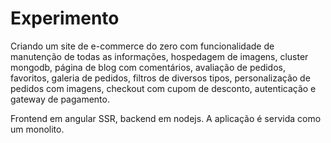 # Experimento

Criando um site de e-commerce do zero com funcionalidade de manutenção de todas as informações, hospedagem de imagens, cluster mongodb, página de blog com comentários, avaliação de pedidos, favoritos, galeria de pedidos, filtros de diversos tipos, personalização de pedidos com imagens, checkout com cupom de desconto, autenticação e gateway de pagamento.

Frontend em angular SSR, backend em nodejs. A aplicação é servida como um monolito.
